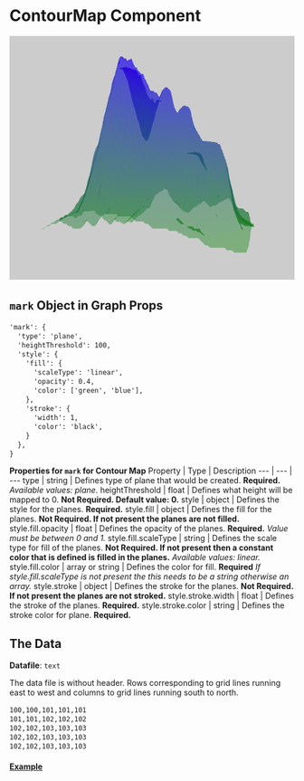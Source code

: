 # ContourMap Component

![ContourMap](../imgs/ContourMap.png)

## `mark` Object in Graph Props
```
'mark': {
  'type': 'plane',
  'heightThreshold': 100,
  'style': {
    'fill': {
      'scaleType': 'linear',
      'opacity': 0.4,
      'color': ['green', 'blue'],
    },
    'stroke': {
      'width': 1,
      'color': 'black',
    }
  },
}
```

__Properties for `mark` for Contour Map__
Property | Type | Description
--- | --- | ---
type | string | Defines type of plane that would be created. __Required.__ _Available values: plane._
heightThreshold | float | Defines what height will be mapped to 0. __Not Required. Default value: 0.__
style | object | Defines the style for the planes. __Required.__
style.fill | object | Defines the fill for the planes. __Not Required. If not present the planes are not filled.__
style.fill.opacity | float | Defines the opacity of the planes. __Required.__ _Value must be between 0 and 1._
style.fill.scaleType | string | Defines the scale type for fill of the planes. __Not Required. If not present then a constant color that is defined is filled in the planes.__ _Available values: linear._
style.fill.color | array or string | Defines the color for fill. __Required__ _If style.fill.scaleType is not present the this needs to be a string otherwise an array._
style.stroke | object | Defines the stroke for the planes. __Not Required. If not present the planes are not stroked.__
style.stroke.width | float | Defines the stroke of the planes. __Required.__
style.stroke.color | string | Defines the stroke color for plane. __Required.__

## The Data

**Datafile**: `text`

The data file is without header. Rows corresponding to grid lines running east to west and columns to grid lines running south to north.

```
100,100,101,101,101
101,101,102,102,102
102,102,103,103,103
102,102,103,103,103
102,102,103,103,103
```

#### [Example](../examples/ContourMap.js)


